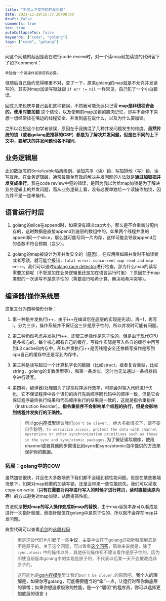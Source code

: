 ```yaml
---
title: "不同上下文中的并发问题"
date: 2021-11-29T15:37:20+08:00
draft: false
comments: true
toc: true
autoCollapseToc: false
keywords: ["code", "golang"]
tags: ["code", "golang"]
---
```


问这个问题的起因是我在进行code review时，对一个读map前加读锁的代码留下了如下comment：

`单独给一个读操作加锁没有必要。`

但随后自己隐约觉得哪里不对，查了一下，原来golang的map就是不允许并发读写的，其实对map加读写锁就跟 `if err != nil` 一样常见。自己犯了一个小白错误。

回过头来也庆幸自己会犯这种错误，不然我可能永远只记得 **map是非线程安全的，使用时要加锁** 这个结论，以及使用前map加锁的肌肉记忆，却并不会停下来想一想经常挂在嘴边的线程安全、并发到底在说什么，以及为什么要加锁。

之所以会犯这个初学者错误，原因在于我搞混了几种并发问题发生的维度。**虽然传统的锁（或者golang更推荐的CSP）都是为了解决并发问题，但是在不同的上下文中，要解决的并发问题也各不相同**。

## 业务逻辑层

比如数据库的Serializable隔离级别，读加共享（读）锁，写加排他（写）锁，读写互斥。在业务逻辑层，通常最简单有效的解决并发问题的方法就是**通过加锁把并发变成串行**。我在code review中犯的错误，是因为我以为给map加锁是为了解决业务逻辑上的并发问题，而从业务逻辑上看，没有必要单独给一个读操作加锁，因为并不是一连串操作。

## 语言运行时层

1. golang的slice在append时，如果没有超出cap大小，那么是不会重新分配内存的，这时数据是直接append到底层的数组中的。如果两个线程并发的append同一个slice，那么就可能写同一片内存，这样可能会导致append后的总数不符合预期（变少）。

2. golang的map被设计为非并发安全的（[原因](https://go.dev/doc/faq#atomic_maps)），在应用层如果并发时不加读锁或者写锁，就可能会报错，`fatal error: concurrent map read and map write`。我们可以通过[golang race detector](https://go.dev/doc/articles/race_detector)进行检查。那为什么map的读写需要加锁呢（不管是加在业务逻辑里还是加在语言运行时里）？原因在于map类型的一次读写不是原子性的（需要进行哈希计算、解决哈希冲突等）。

## 编译器/操作系统层

这里又分为四种情形分析：

1. 第一种是并发执行i++，由于i++在编译后在底层的实现是先读i，再+1，再写i，分为三步，操作系统并不保证这三步是原子性的，所以并发时可能有问题。

2. 第二种仍然考虑并发执行i++，即使三步操作是原子性的，但是由于现代CPU是多核心的，每个核心都有自己的缓存，写操作实际是写入各自的缓存中再写到L3 cache和内存中，所以并发执行i++是否线程安全还依赖写操作是写到cpu自己的缓存中还是写到内存中。

3. 第三种是读写超过一个计算机字长的数据（比如struct，或者复合类型，比如string，golang的复数类型等），和第一条类似，这时也无法通过一条机器指令进行读写。

4. 第四种，编译器/处理器为了提高程序运行效率，可能会对输入代码进行优化，它不保证程序中各个语句的执行先后顺序同代码中的顺序一致，但是它会保证程序最终执行结果和代码顺序执行的结果是一致的，这就是指令重排序（Instruction Reorder）。**指令重排序不会影响单个线程的执行，但是会影响到线程并发执行的正确性。**
   > 所以[go内存模型](https://go.dev/ref/mem)建议我们`Don't be clever.`，绝大多数情况下，请不要自作聪明。`To serialize access, protect the data with channel operations or other synchronization primitives such as those in the sync and sync/atomic packages.`**为了保证读写顺序，使用channel或者其他同步原语比如sync和sync/atomic包中提供的方法来保护你的数据。**

### 拓展：golang中的COW

虽然加锁很快，并且在大多数场景下我们都不会碰到锁性能问题。但是在某些极端场景下，如果对map频繁的加读写锁，还是会带来一些性能损失。我们可以采取copy-on-write（**只有在需要对内存进行写入的时候才进行拷贝，读时直接读原内存**）的方式避免对map加锁，从而提高性能。

方法就是**把对map的写入操作变成新map的替换**，由于map替换本身可以看成是进行一次指针赋值，而指针赋值在golang中是原子性的，所以就不会存在map并发问题。

典型代码可以查看[毛剑](https://github.com/Terry-Mao)的[这段代码](https://github.com/Terry-Mao/gopush-cluster/blob/master/rpc/rand_lb.go#L221-L232)

> 但是这段代码也引起了一些[争议](https://github.com/Terry-Mao/gopush-cluster/issues/44)，主要争议在于golang的指针赋值到底是不是原子的。关于这个问题，可以看看[这个问答](https://stackoverflow.com/questions/21447463/is-assigning-a-pointer-atomic-in-go)，简单来说就是，除了 `sync.atomic` 中的操作以外，其他任何操作都不建议看作是原子性的。因为即使当前版本golang中的实现是原子的，不代表以后某一天不会被改成非原子的。
>
> 这可能也是[go内存模型](https://go.dev/ref/mem)里让我们`Don't be clever.`的原因吧。**我个人的理解是，如果你写golang，可能需要适当的“笨”一点，让运行时帮你做底层的事情；如果你想追求极致的性能，是一个“聪明”的程序员，你可以选择更加底层的语言 :)**
